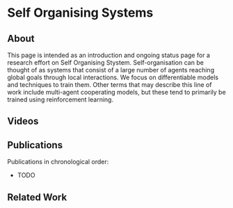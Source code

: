 # Self Organising Systems

## About

This page is intended as an introduction and ongoing status page for a research effort on Self Organising Stystem. Self-organisation can be thought of as systems that consist of a large number of agents reaching global goals through local interactions. We focus on differentiable models and techniques to train them. Other terms that may describe this line of work include multi-agent cooperating models, but these tend to primarily be trained using reinforcement learning.

## Videos

## Publications

Publications in chronological order:

- TODO

## Related Work




